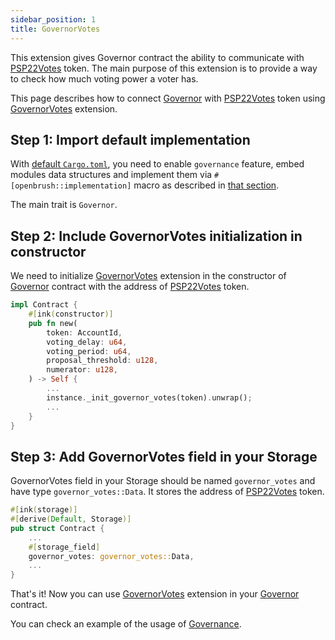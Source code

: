 ```yaml
---
sidebar_position: 1
title: GovernorVotes
---
```

This extension gives Governor contract the ability to communicate with [PSP22Votes](../../PSP22/Extensions/votes.md) token.
The main purpose of this extension is to provide a way to check how much voting power a voter has.

This page describes how to connect [Governor](../governor.md) with [PSP22Votes](../../PSP22/Extensions/votes.md) token using [GovernorVotes](/) extension.

## Step 1: Import default implementation

With [default `Cargo.toml`](../../overview.md/#the-default-toml-of-your-project-with-openbrush),
you need to enable `governance` feature, embed modules data structures and implement them via `#[openbrush::implementation]` macro
as described in [that section](../../overview.md/#reuse-implementation-of-traits-from-openbrush).

The main trait is `Governor`.

## Step 2: Include GovernorVotes initialization in constructor

We need to initialize [GovernorVotes](/) extension in the constructor of [Governor](../governor.md) contract with the address of [PSP22Votes](../../PSP22/Extensions/votes.md) token.

```rust
impl Contract {
    #[ink(constructor)]
    pub fn new(
        token: AccountId,
        voting_delay: u64,
        voting_period: u64,
        proposal_threshold: u128,
        numerator: u128,
    ) -> Self {
        ...
        instance._init_governor_votes(token).unwrap();
        ...
    }
}
```
## Step 3: Add GovernorVotes field in your Storage
GovernorVotes field in your Storage should be named `governor_votes` and have type `governor_votes::Data`.
It stores the address of [PSP22Votes](../../PSP22/Extensions/votes.md) token.
```rust
#[ink(storage)]
#[derive(Default, Storage)]
pub struct Contract {
    ...
    #[storage_field]
    governor_votes: governor_votes::Data,
    ...
}
```


That's it! Now you can use [GovernorVotes](/) extension in your [Governor](../governor.md) contract.


You can check an example of the usage of [Governance](https://github.com/Brushfam/openbrush-contracts/tree/main/examples/governance/governor).
